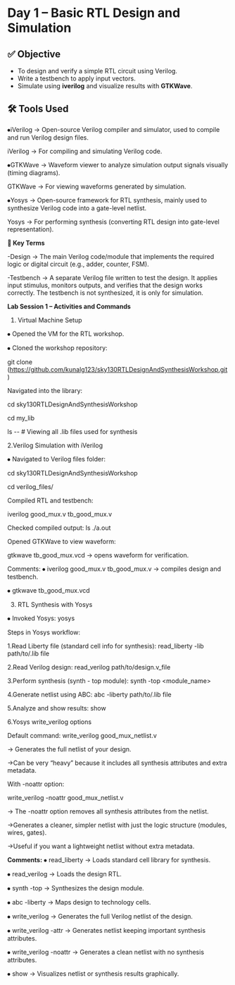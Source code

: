 # Day 1 – Basic RTL Design and Simulation


## ✅ Objective
- To design and verify a simple RTL circuit using Verilog.
- Write a testbench to apply input vectors.
- Simulate using **iverilog** and visualize results with **GTKWave**.
  

## 🛠️ Tools Used
⦁iVerilog → Open-source Verilog compiler and simulator, used to compile and run Verilog design files.

iVerilog → For compiling and simulating Verilog code.


⦁GTKWave → Waveform viewer to analyze simulation output signals visually (timing diagrams).

GTKWave → For viewing waveforms generated by simulation.


⦁Yosys → Open-source framework for RTL synthesis, mainly used to synthesize Verilog code into a gate-level netlist.

Yosys → For performing synthesis (converting RTL design into gate-level representation).


**📘 Key Terms**

-Design → The main Verilog code/module that implements the required logic or digital circuit (e.g., adder, counter, FSM).

-Testbench → A separate Verilog file written to test the design. It applies input stimulus, monitors outputs, and verifies that the design works correctly. The testbench is not synthesized, it is only for simulation.



**Lab Session 1 – Activities and Commands**

1. Virtual Machine Setup
   
⦁	Opened the VM for the RTL workshop.

⦁	Cloned the workshop repository:

git clone (https://github.com/kunalg123/sky130RTLDesignAndSynthesisWorkshop.git)

Navigated into the library:

cd sky130RTLDesignAndSynthesisWorkshop

cd my_lib

ls -- # Viewing all .lib files used for synthesis 




2.Verilog Simulation with iVerilog

⦁	Navigated to Verilog files folder:

cd sky130RTLDesignAndSynthesisWorkshop

cd verilog_files/



Compiled RTL and testbench:

iverilog good_mux.v tb_good_mux.v 

Checked compiled output: ls 
./a.out 


Opened GTKWave to view waveform:

gtkwave tb_good_mux.vcd → opens waveform for verification.


Comments:
⦁	iverilog good_mux.v tb_good_mux.v → compiles design and testbench.

⦁	gtkwave tb_good_mux.vcd 





3. RTL Synthesis with Yosys
   
⦁	Invoked Yosys:
yosys


Steps in Yosys workflow:

1.Read Liberty file (standard cell info for synthesis):
read_liberty -lib path/to/.lib file


2.Read Verilog design:
read_verilog path/to/design.v_file


3.Perform synthesis (synth - top module):
synth -top <module_name> 


4.Generate netlist using ABC:
abc -liberty path/to/.lib file


5.Analyze and show results:
show 


6.Yosys write_verilog options

Default command:
write_verilog good_mux_netlist.v

→ Generates the full netlist of your design.

→Can be very “heavy” because it includes all synthesis attributes and extra metadata.


With -noattr option:

write_verilog -noattr good_mux_netlist.v 

→ The -noattr option removes all synthesis attributes from the netlist.

→Generates a cleaner, simpler netlist with just the logic structure (modules, wires, gates).

→Useful if you want a lightweight netlist without extra metadata.


 
**Comments:**
⦁	read_liberty → Loads standard cell library for synthesis.

⦁	read_verilog → Loads the design RTL.

⦁	synth -top → Synthesizes the design module.

⦁	abc -liberty → Maps design to technology cells.

⦁	write_verilog → Generates the full Verilog netlist of the design.

⦁	write_verilog -attr → Generates netlist keeping important synthesis attributes.

⦁	write_verilog -noattr → Generates a clean netlist with no synthesis attributes.

⦁	show → Visualizes netlist or synthesis results graphically.



